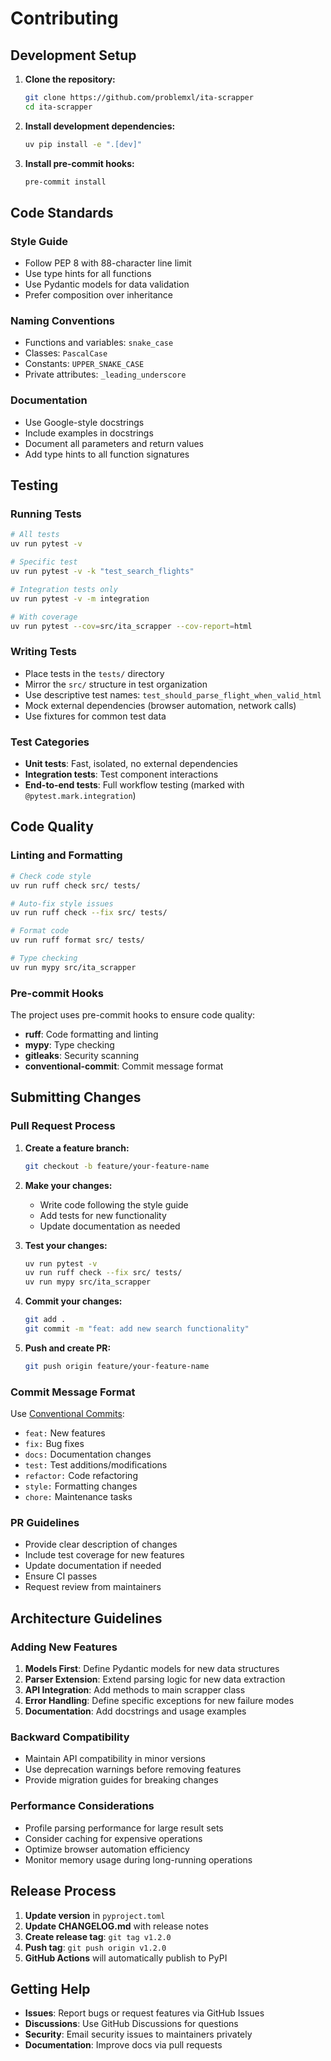 # Contributing

## Development Setup

1. **Clone the repository:**
   ```bash
   git clone https://github.com/problemxl/ita-scrapper
   cd ita-scrapper
   ```

2. **Install development dependencies:**
   ```bash
   uv pip install -e ".[dev]"
   ```

3. **Install pre-commit hooks:**
   ```bash
   pre-commit install
   ```

## Code Standards

### Style Guide
- Follow PEP 8 with 88-character line limit
- Use type hints for all functions
- Use Pydantic models for data validation
- Prefer composition over inheritance

### Naming Conventions
- Functions and variables: `snake_case`
- Classes: `PascalCase`
- Constants: `UPPER_SNAKE_CASE`
- Private attributes: `_leading_underscore`

### Documentation
- Use Google-style docstrings
- Include examples in docstrings
- Document all parameters and return values
- Add type hints to all function signatures

## Testing

### Running Tests
```bash
# All tests
uv run pytest -v

# Specific test
uv run pytest -v -k "test_search_flights"

# Integration tests only
uv run pytest -v -m integration

# With coverage
uv run pytest --cov=src/ita_scrapper --cov-report=html
```

### Writing Tests
- Place tests in the `tests/` directory
- Mirror the `src/` structure in test organization
- Use descriptive test names: `test_should_parse_flight_when_valid_html`
- Mock external dependencies (browser automation, network calls)
- Use fixtures for common test data

### Test Categories
- **Unit tests**: Fast, isolated, no external dependencies
- **Integration tests**: Test component interactions
- **End-to-end tests**: Full workflow testing (marked with `@pytest.mark.integration`)

## Code Quality

### Linting and Formatting
```bash
# Check code style
uv run ruff check src/ tests/

# Auto-fix style issues
uv run ruff check --fix src/ tests/

# Format code
uv run ruff format src/ tests/

# Type checking
uv run mypy src/ita_scrapper
```

### Pre-commit Hooks
The project uses pre-commit hooks to ensure code quality:
- **ruff**: Code formatting and linting
- **mypy**: Type checking
- **gitleaks**: Security scanning
- **conventional-commit**: Commit message format

## Submitting Changes

### Pull Request Process

1. **Create a feature branch:**
   ```bash
   git checkout -b feature/your-feature-name
   ```

2. **Make your changes:**
   - Write code following the style guide
   - Add tests for new functionality
   - Update documentation as needed

3. **Test your changes:**
   ```bash
   uv run pytest -v
   uv run ruff check --fix src/ tests/
   uv run mypy src/ita_scrapper
   ```

4. **Commit your changes:**
   ```bash
   git add .
   git commit -m "feat: add new search functionality"
   ```

5. **Push and create PR:**
   ```bash
   git push origin feature/your-feature-name
   ```

### Commit Message Format
Use [Conventional Commits](https://www.conventionalcommits.org/):
- `feat:` New features
- `fix:` Bug fixes
- `docs:` Documentation changes
- `test:` Test additions/modifications
- `refactor:` Code refactoring
- `style:` Formatting changes
- `chore:` Maintenance tasks

### PR Guidelines
- Provide clear description of changes
- Include test coverage for new features
- Update documentation if needed
- Ensure CI passes
- Request review from maintainers

## Architecture Guidelines

### Adding New Features

1. **Models First**: Define Pydantic models for new data structures
2. **Parser Extension**: Extend parsing logic for new data extraction
3. **API Integration**: Add methods to main scrapper class
4. **Error Handling**: Define specific exceptions for new failure modes
5. **Documentation**: Add docstrings and usage examples

### Backward Compatibility
- Maintain API compatibility in minor versions
- Use deprecation warnings before removing features
- Provide migration guides for breaking changes

### Performance Considerations
- Profile parsing performance for large result sets
- Consider caching for expensive operations
- Optimize browser automation efficiency
- Monitor memory usage during long-running operations

## Release Process

1. **Update version** in `pyproject.toml`
2. **Update CHANGELOG.md** with release notes
3. **Create release tag**: `git tag v1.2.0`
4. **Push tag**: `git push origin v1.2.0`
5. **GitHub Actions** will automatically publish to PyPI

## Getting Help

- **Issues**: Report bugs or request features via GitHub Issues
- **Discussions**: Use GitHub Discussions for questions
- **Security**: Email security issues to maintainers privately
- **Documentation**: Improve docs via pull requests